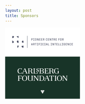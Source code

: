 ```yaml
---
layout: post
title: Sponsors
---
```


<!-- Logos. Aalborg, DTU -->

<!-- Supported by P1 -->
<div class="row">
  <div class="column" style="width: 48%">
    <a href="https://www.aicentre.dk/"><img src="/assets/img/p1.png" alt="Pioneer Centre Logo" ></a>
  </div>
  <div class="column" style="width: 48%">
    <a href="https://www.carlsbergfondet.dk/en"><img src="/assets/img/carlsberg.png" alt="Carlsberg Foundation Logo" ></a>
  </div>
</div>

